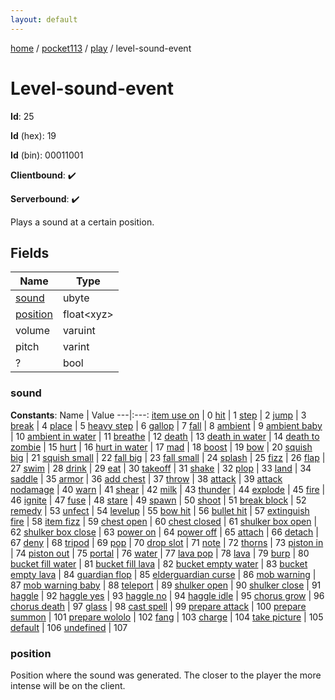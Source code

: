 ```yaml
---
layout: default
---
```


[home](/)  /  [pocket113](/protocol/pocket113)  /  [play](/protocol/pocket113/play)  /  level-sound-event

# Level-sound-event

**Id**: 25

**Id** (hex): 19

**Id** (bin): 00011001

**Clientbound**: ✔️

**Serverbound**: ✔️

Plays a sound at a certain position.

## Fields

Name | Type
---|---
[sound](#sound) | ubyte
[position](#position) | float&lt;xyz&gt;
volume | varuint
pitch | varint
? | bool

### sound

**Constants**:
Name | Value
---|:---:
[item use on](sound_item-use-on) | 0
[hit](sound_hit) | 1
[step](sound_step) | 2
[jump](sound_jump) | 3
[break](sound_break) | 4
[place](sound_place) | 5
[heavy step](sound_heavy-step) | 6
[gallop](sound_gallop) | 7
[fall](sound_fall) | 8
[ambient](sound_ambient) | 9
[ambient baby](sound_ambient-baby) | 10
[ambient in water](sound_ambient-in-water) | 11
[breathe](sound_breathe) | 12
[death](sound_death) | 13
[death in water](sound_death-in-water) | 14
[death to zombie](sound_death-to-zombie) | 15
[hurt](sound_hurt) | 16
[hurt in water](sound_hurt-in-water) | 17
[mad](sound_mad) | 18
[boost](sound_boost) | 19
[bow](sound_bow) | 20
[squish big](sound_squish-big) | 21
[squish small](sound_squish-small) | 22
[fall big](sound_fall-big) | 23
[fall small](sound_fall-small) | 24
[splash](sound_splash) | 25
[fizz](sound_fizz) | 26
[flap](sound_flap) | 27
[swim](sound_swim) | 28
[drink](sound_drink) | 29
[eat](sound_eat) | 30
[takeoff](sound_takeoff) | 31
[shake](sound_shake) | 32
[plop](sound_plop) | 33
[land](sound_land) | 34
[saddle](sound_saddle) | 35
[armor](sound_armor) | 36
[add chest](sound_add-chest) | 37
[throw](sound_throw) | 38
[attack](sound_attack) | 39
[attack nodamage](sound_attack-nodamage) | 40
[warn](sound_warn) | 41
[shear](sound_shear) | 42
[milk](sound_milk) | 43
[thunder](sound_thunder) | 44
[explode](sound_explode) | 45
[fire](sound_fire) | 46
[ignite](sound_ignite) | 47
[fuse](sound_fuse) | 48
[stare](sound_stare) | 49
[spawn](sound_spawn) | 50
[shoot](sound_shoot) | 51
[break block](sound_break-block) | 52
[remedy](sound_remedy) | 53
[unfect](sound_unfect) | 54
[levelup](sound_levelup) | 55
[bow hit](sound_bow-hit) | 56
[bullet hit](sound_bullet-hit) | 57
[extinguish fire](sound_extinguish-fire) | 58
[item fizz](sound_item-fizz) | 59
[chest open](sound_chest-open) | 60
[chest closed](sound_chest-closed) | 61
[shulker box open](sound_shulker-box-open) | 62
[shulker box close](sound_shulker-box-close) | 63
[power on](sound_power-on) | 64
[power off](sound_power-off) | 65
[attach](sound_attach) | 66
[detach](sound_detach) | 67
[deny](sound_deny) | 68
[tripod](sound_tripod) | 69
[pop](sound_pop) | 70
[drop slot](sound_drop-slot) | 71
[note](sound_note) | 72
[thorns](sound_thorns) | 73
[piston in](sound_piston-in) | 74
[piston out](sound_piston-out) | 75
[portal](sound_portal) | 76
[water](sound_water) | 77
[lava pop](sound_lava-pop) | 78
[lava](sound_lava) | 79
[burp](sound_burp) | 80
[bucket fill water](sound_bucket-fill-water) | 81
[bucket fill lava](sound_bucket-fill-lava) | 82
[bucket empty water](sound_bucket-empty-water) | 83
[bucket empty lava](sound_bucket-empty-lava) | 84
[guardian flop](sound_guardian-flop) | 85
[elderguardian curse](sound_elderguardian-curse) | 86
[mob warning](sound_mob-warning) | 87
[mob warning baby](sound_mob-warning-baby) | 88
[teleport](sound_teleport) | 89
[shulker open](sound_shulker-open) | 90
[shulker close](sound_shulker-close) | 91
[haggle](sound_haggle) | 92
[haggle yes](sound_haggle-yes) | 93
[haggle no](sound_haggle-no) | 94
[haggle idle](sound_haggle-idle) | 95
[chorus grow](sound_chorus-grow) | 96
[chorus death](sound_chorus-death) | 97
[glass](sound_glass) | 98
[cast spell](sound_cast-spell) | 99
[prepare attack](sound_prepare-attack) | 100
[prepare summon](sound_prepare-summon) | 101
[prepare wololo](sound_prepare-wololo) | 102
[fang](sound_fang) | 103
[charge](sound_charge) | 104
[take picture](sound_take-picture) | 105
[default](sound_default) | 106
[undefined](sound_undefined) | 107

### position

Position where the sound was generated. The closer to the player the more intense will be on the client.

